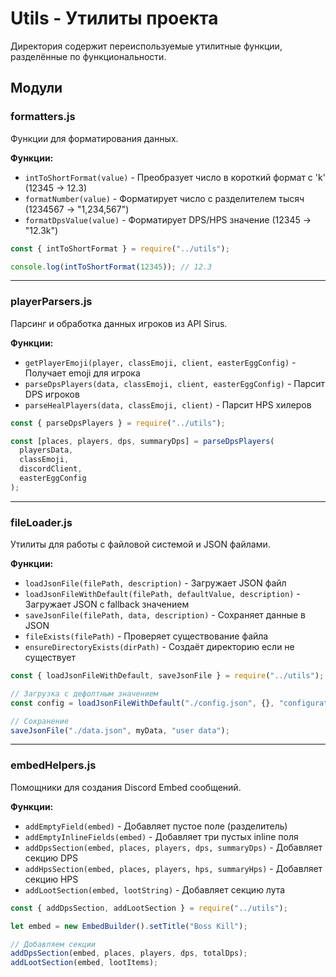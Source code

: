 # Utils - Утилиты проекта

Директория содержит переиспользуемые утилитные функции, разделённые по функциональности.

## Модули

### formatters.js

Функции для форматирования данных.

**Функции:**

- `intToShortFormat(value)` - Преобразует число в короткий формат с 'k' (12345 → 12.3)
- `formatNumber(value)` - Форматирует число с разделителем тысяч (1234567 → "1,234,567")
- `formatDpsValue(value)` - Форматирует DPS/HPS значение (12345 → "12.3k")

```javascript
const { intToShortFormat } = require("../utils");

console.log(intToShortFormat(12345)); // 12.3
```

---

### playerParsers.js

Парсинг и обработка данных игроков из API Sirus.

**Функции:**

- `getPlayerEmoji(player, classEmoji, client, easterEggConfig)` - Получает emoji для игрока
- `parseDpsPlayers(data, classEmoji, client, easterEggConfig)` - Парсит DPS игроков
- `parseHealPlayers(data, classEmoji, client)` - Парсит HPS хилеров

```javascript
const { parseDpsPlayers } = require("../utils");

const [places, players, dps, summaryDps] = parseDpsPlayers(
  playersData,
  classEmoji,
  discordClient,
  easterEggConfig
);
```

---

### fileLoader.js

Утилиты для работы с файловой системой и JSON файлами.

**Функции:**

- `loadJsonFile(filePath, description)` - Загружает JSON файл
- `loadJsonFileWithDefault(filePath, defaultValue, description)` - Загружает JSON с fallback значением
- `saveJsonFile(filePath, data, description)` - Сохраняет данные в JSON
- `fileExists(filePath)` - Проверяет существование файла
- `ensureDirectoryExists(dirPath)` - Создаёт директорию если не существует

```javascript
const { loadJsonFileWithDefault, saveJsonFile } = require("../utils");

// Загрузка с дефолтным значением
const config = loadJsonFileWithDefault("./config.json", {}, "configuration");

// Сохранение
saveJsonFile("./data.json", myData, "user data");
```

---

### embedHelpers.js

Помощники для создания Discord Embed сообщений.

**Функции:**

- `addEmptyField(embed)` - Добавляет пустое поле (разделитель)
- `addEmptyInlineFields(embed)` - Добавляет три пустых inline поля
- `addDpsSection(embed, places, players, dps, summaryDps)` - Добавляет секцию DPS
- `addHpsSection(embed, places, players, hps, summaryHps)` - Добавляет секцию HPS
- `addLootSection(embed, lootString)` - Добавляет секцию лута

```javascript
const { addDpsSection, addLootSection } = require("../utils");

let embed = new EmbedBuilder().setTitle("Boss Kill");

// Добавляем секции
addDpsSection(embed, places, players, dps, totalDps);
addLootSection(embed, lootItems);
```
